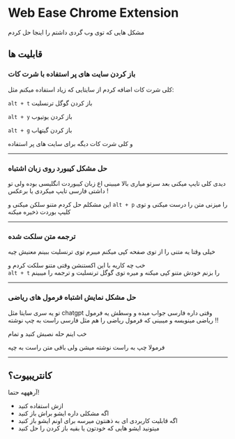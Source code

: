 # Web Ease Chrome Extension

مشکل هایی که توی وب گردی داشتم را اینجا حل کردم

## قابلیت ها

### باز کردن سایت های پر استفاده با شرت کات
 کلی شرت کات اضافه کردم از سایتایی که زیاد استفاده میکنم مثل:

`alt + t` باز کردن گوگل ترنسلیت

`alt + y` باز کردن یوتیوب

`alt + g` باز کردن گیتهاب

و کلی شرت کات دیگه برای سایت های پر استفاده

---

### حل مشکل کیبورد روی زبان اشتباه
دیدی کلی تایپ میکنی بعد سرتو میاری بالا میبینی اع زبان کیبوردت انگلیسی بوده ولی تو داشتی فارسی تایپ میکردی یا برعکس !

این مشکلم حل کردم متنو سلکن میکنی و `alt + p` را میزنی متن را درست میکنی و توی کلیپ بوردت ذخیره میکنه

---

### ترجمه متن سلکت شده
خیلی وقتا یه متنی را از توی صفحه کپی میکنم میبرم توی ترنسلیت ببینم معنیش چیه 

خب چه کاریه با این اکستنشن وقتی متنو سلکت کردم و   
`alt + t`
را بزنم خودش متنو کپی میکنه و میره توی گوگل ترنسلیت و ترجمه را میبینم

---

### حل مشکل نمایش اشتباه فرمول های ریاضی
تو یه سری سایتا مثل chatgpt وقتی داره فارسی جواب میده و وسطش یه فرمول ریاضی مینویسه
و میبینی که فرمول ریاضی را هم مثل فارسی راست به چپ نوشته !!

خب اینم حله نصبش کنید و تمام

 فرمولا چپ به راست نوشته میشن ولی باقی متن راست به چپه

---

## کانتریبیوت؟
آرهههه حتما!
- ازش استفاده کنید
- اگه مشکلی داره ایشو براش باز کنید
- اگه قابلیت کاربردی ای به ذهنتون میرسه برای اونم ایشو باز کنید
- میتونید ایشو هایی که خودتون یا بقیه باز کردن را حل کنید
